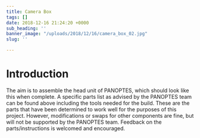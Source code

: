 ```yaml
---
title: Camera Box
tags: []
date: 2018-12-16 21:24:20 +0000
sub_heading: ''
banner_image: "/uploads/2018/12/16/camera_box_02.jpg"
slug: ''

---
```

# Introduction

The aim is to assemble the head unit of PANOPTES, which should look like this when complete. A specific parts list as advised by the PANOPTES team can be found above including the tools needed for the build. These are the parts that have been determined to work well for the purposes of this project. However, modifications or swaps for other components are fine, but will not be supported by the PANOPTES team. Feedback on the parts/instructions is welcomed and encouraged.